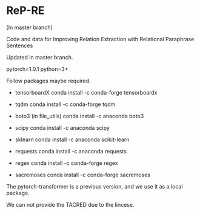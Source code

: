 # ReP-RE
[In master branch]

Code and data for Improving Relation Extraction with Relational Paraphrase Sentences

Updated in master branch.

pytorch=1.0.1
python=3+

Follow packages maybe required.

- tensorboardX
conda install -c conda-forge tensorboardx
- tqdm
conda install -c conda-forge tqdm

- boto3  (in file_utils)
conda install -c anaconda boto3
- scipy
conda install -c anaconda scipy
- sklearn
conda install -c anaconda scikit-learn
 
- requests
conda install -c anaconda requests
- regex
conda install -c conda-forge regex
- sacremoses
conda install -c conda-forge sacremoses

The pytorch-transformer is a previous version, and we use it as a local package.

We can not provide the TACRED due to the lincese.
